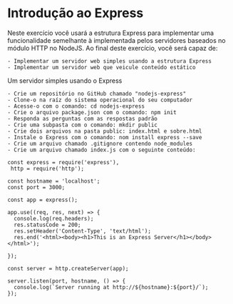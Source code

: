 # Introdução ao Express

Neste exercício você usará a estrutura Express para implementar uma funcionalidade semelhante à implementada pelos servidores baseados no módulo HTTP no NodeJS. Ao final deste exercício, você será capaz de:

	- Implementar um servidor web simples usando a estrutura Express
	- Implementar um servidor web que veicule conteúdo estático

Um servidor simples usando o Express

	- Crie um repositório no GitHub chamado "nodejs-express"
	- Clone-o na raíz do sistema operacional do seu computador
	- Acesse-o com o comando: cd nodejs-express
	- Crie o arquivo package.json com o comando: npm init
	- Responda as perguntas com as respostas padrão
	- Crie uma subpasta com o comando: mkdir public
	- Crie dois arquivos na pasta public: index.html e sobre.html
	- Instale o Express com o comando: nom install express --save
	- Crie um arquivo chamado .gitignore contendo node_modules
	- Crie um arquivo chamado index.js com o seguinte conteúdo:

	const express = require('express'),
     http = require('http');

	const hostname = 'localhost';
	const port = 3000;

	const app = express();

	app.use((req, res, next) => {
	  console.log(req.headers);
	  res.statusCode = 200;
	  res.setHeader('Content-Type', 'text/html');
	  res.end('<html><body><h1>This is an Express Server</h1></body></html>');

	});

	const server = http.createServer(app);

	server.listen(port, hostname, () => {
	  console.log(`Server running at http://${hostname}:${port}/`);
	});



